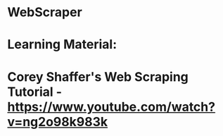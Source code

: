 # WebScraper
# Learning Material:
# Corey Shaffer's Web Scraping Tutorial - https://www.youtube.com/watch?v=ng2o98k983k
